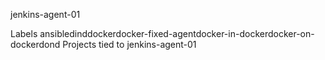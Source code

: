 
jenkins-agent-01

Labels
ansibledinddockerdocker-fixed-agentdocker-in-dockerdocker-on-dockerdond
Projects tied to jenkins-agent-01

